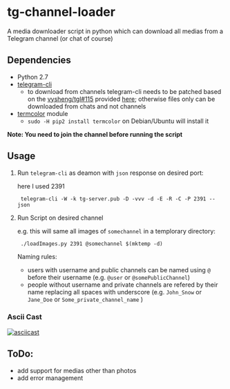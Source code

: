 # tg-channel-loader

A media downloader script in python which can download all medias from a
Telegram channel (or chat of course)


## Dependencies

* Python 2.7
* [telegram-cli](https://github.com/vysheng/tg)
  * to download from channels telegram-cli needs to be patched based on
    the [vysheng/tgl#115](https://github.com/vysheng/tgl/pull/115)
    provided
    [here](https://github.com/regalstreak/XManager/commit/3515fa800b93213fe4138c05fde77b81be266108#diff-2c46835da3cef9a21d0bc3541afea13b);
    otherwise files only can be downloaded from chats and not channels
* [termcolor](https://pypi.python.org/pypi/termcolor) module
  * `sudo -H pip2 install termcolor` on Debian/Ubuntu will install it

**Note: You need to join the channel before running the script**

## Usage

1. Run `telegram-cli` as deamon with `json` response on desired port:

   here I used 2391

        telegram-cli -W -k tg-server.pub -D -vvv -d -E -R -C -P 2391 --json

2. Run Script on desired channel

   e.g. this will same all images of `somechannel` in a templorary
   directory:

        ./loadImages.py 2391 @somechannel $(mktemp -d)

   Naming rules:
   * users with username and public channels can be named using `@`
     before their username (e.g. `@user` or `@somePublicChannel`)
   * people without username and private channels are refered by their
     name replacing all spaces with underscore (e.g. `John_Snow` or
     `Jane_Doe` or `Some_private_channel_name` )

### Ascii Cast

[![asciicast](https://asciinema.org/a/3geApnuQvCveFn809jlXhBI0i.png)](https://asciinema.org/a/3geApnuQvCveFn809jlXhBI0i)

## ToDo:

* add support for medias other than photos
* add error management
